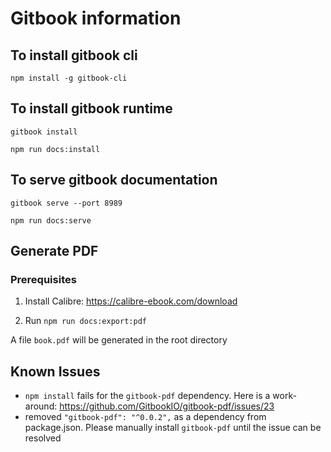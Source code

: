 # Gitbook information

## To install gitbook cli

`npm install -g gitbook-cli`

## To install gitbook runtime

`gitbook install`

`npm run docs:install`

## To serve gitbook documentation

`gitbook serve --port 8989`

`npm run docs:serve`

## Generate PDF

### Prerequisites

1. Install Calibre: https://calibre-ebook.com/download

2. Run `npm run docs:export:pdf`

A file `book.pdf` will be generated in the root directory

## Known Issues

- `npm install` fails for the `gitbook-pdf` dependency. Here is a work-around: https://github.com/GitbookIO/gitbook-pdf/issues/23
- removed `"gitbook-pdf": "^0.0.2",` as a dependency from package.json. Please manually install `gitbook-pdf` until the issue can be resolved